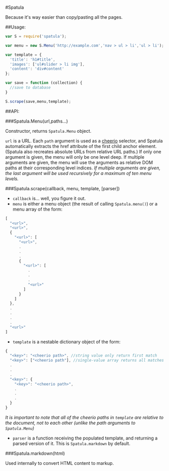 #Spatula

Because it's way easier than copy/pasting all the pages.

##Usage:

```javascript
var S = require('spatula');

var menu = new S.Menu('http://example.com','nav > ul > li','ul > li');

var template = {
  'title': 'h1#title',
  'images': ['ul#slider > li img'],
  'content': 'div#content'
};

var save = function (collection) {
  //save to database
}

S.scrape(save,menu,template);
```

##API:

###Spatula.Menu(url,paths...)

Constructor, returns `Spatula.Menu` object.

`url` is a URL. Each `path` argument is used as a
[cheerio](http://matthewmueller.github.io/cheerio/) selector, and Spatula
automatically extracts the href attribute of the first child anchor element.
(Spatula also recreates absolute URLs from relative URL paths.) If
only one argument is given, the menu will only be one level deep. If multiple
arguments are given, the menu will use the arguments as relative DOM paths at
their corresponding level indices. *If multiple arguments are given, the last
argument will be used recursively for a maximum of ten menu levels.*

###Spatula.scrape(callback, menu, template, [parser])

* `callback` is... well, you figure it out.
* `menu` is either a menu object (the result of calling `Spatula.menu()`) or
a menu array of the form:

```javascript
[
  "<url>",
  "<url>",
  {
    "<url>": [
      "<url>",
      .
      .
      .
      {
        "<url>": [
          .
          .
          .
          "<url>"
        ]
      }
    ]
  },
  .
  .
  .
  .
  "<url>"
]
```

* `template` is a nestable dictionary object of the form:

```javascript
{
  "<key>": "<cheerio path>", //string value only return first match
  "<key>": ["<cheerio path"], //single-value array returns all matches
  .
  .
  .
  "<key>": {
    "<key>": "<cheerio path>",
    .
    .
    .
  }
}
```

*It is important to note that all of the cheerio paths in `template` are
relative to the document, not to each other (unlike the path arguments
to `Spatula.Menu`)*

* `parser` is a function receiving the populated template, and returning
a parsed version of it. This is `Spatula.markdown` by default.

###Spatula.markdown(html)

Used internally to convert HTML content to markup.
